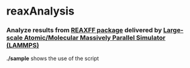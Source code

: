 # reaxAnalysis
### Analyze results from [REAXFF package](https://docs.lammps.org/Packages_details.html#pkg-reaxff) delivered by [Large-scale Atomic/Molecular Massively Parallel Simulator (LAMMPS)](https://www.lammps.org/)
**./sample** shows the use of the script 
